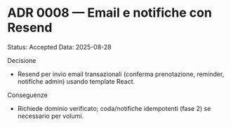 # ADR 0008 — Email e notifiche con Resend

Status: Accepted
Data: 2025-08-28

Decisione
- Resend per invio email transazionali (conferma prenotazione, reminder, notifiche admin) usando template React.

Conseguenze
- Richiede dominio verificato; coda/notifiche idempotenti (fase 2) se necessario per volumi.
